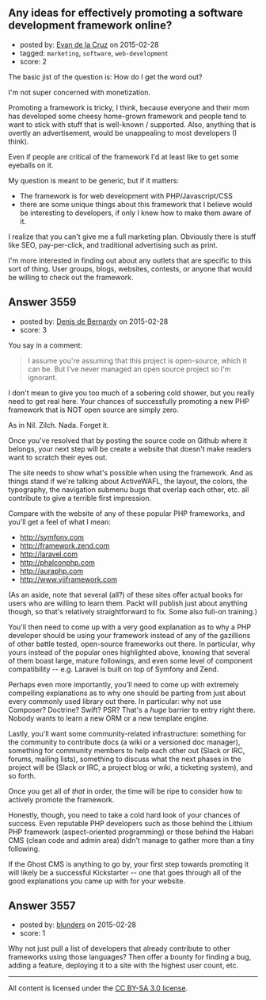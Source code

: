 ## Any ideas for effectively promoting a software development framework online?

- posted by: [Evan de la Cruz](https://stackexchange.com/users/262161/evan-de-la-cruz) on 2015-02-28
- tagged: `marketing`, `software`, `web-development`
- score: 2

<p>The basic jist of the question is: How do I get the word out? </p>

<p>I'm not super concerned with monetization.</p>

<p>Promoting a framework is tricky, I think, because everyone and their mom has developed some cheesy home-grown framework and people tend to want to stick with stuff that is well-known / supported.  Also, anything that is overtly an advertisement, would be unappealing to most developers (I think).</p>

<p>Even if people are critical of the framework I'd at least like to get some eyeballs on it.  </p>

<p>My question is meant to be generic, but if it matters:</p>

<ul>
<li>The framework is for web development with PHP/Javascript/CSS</li>
<li>there are some unique things about this framework that I believe would be interesting to developers, if only I knew how to make them aware of it.</li>
</ul>

<p>I realize that you can't give me a full marketing plan.  Obviously there is stuff like SEO, pay-per-click, and traditional advertising such as print.</p>

<p>I'm more interested in finding out about any outlets that are specific to this sort of thing.  User groups, blogs, websites, contests, or anyone that would be willing to check out the framework.</p>



## Answer 3559

- posted by: [Denis de Bernardy](https://stackexchange.com/users/182468/denis-de-bernardy) on 2015-02-28
- score: 3

<p>You say in a comment:</p>

<blockquote>
  <p>I assume you're assuming that this project is open-source, which it can be. But I've never managed an open source project so I'm ignorant.</p>
</blockquote>

<p>I don't mean to give you too much of a sobering cold shower, but you really need to get real here. Your chances of successfully promoting a new PHP framework that is NOT open source are simply zero.</p>

<p>As in Nil. Zilch. Nada. Forget it.</p>

<p>Once you've resolved that by posting the source code on Github where it belongs, your next step will be create a website that doesn't make readers want to scratch their eyes out.</p>

<p>The site needs to show what's possible when using the framework. And as things stand if we're talking about ActiveWAFL, the layout, the colors, the typography, the navigation submenu bugs that overlap each other, etc. all contribute to give a terrible first impression.</p>

<p>Compare with the website of any of these popular PHP frameworks, and you'll get a feel of what I mean:</p>

<ul>
<li><a href="http://symfony.com" rel="nofollow">http://symfony.com</a></li>
<li><a href="http://framework.zend.com" rel="nofollow">http://framework.zend.com</a></li>
<li><a href="http://laravel.com" rel="nofollow">http://laravel.com</a></li>
<li><a href="http://phalconphp.com" rel="nofollow">http://phalconphp.com</a></li>
<li><a href="http://auraphp.com" rel="nofollow">http://auraphp.com</a></li>
<li><a href="http://www.yiiframework.com" rel="nofollow">http://www.yiiframework.com</a></li>
</ul>

<p>(As an aside, note that several (all?) of these sites offer actual books for users who are willing to learn them. Packt will publish just about anything though, so that's relatively straightforward to fix. Some also full-on training.)</p>

<p>You'll then need to come up with a very good explanation as to why a PHP developer should be using your framework instead of any of the gazillions of other battle tested, open-source frameworks out there. In particular, why yours instead of the popular ones highlighted above, knowing that several of them boast large, mature followings, and even some level of component compatibility -- e.g. Laravel is built on top of Symfony and Zend.</p>

<p>Perhaps even more importantly, you'll need to come up with extremely compelling explanations as to why one should be parting from just about every commonly used library out there. In particular: why not use Composer? Doctrine? Swift? PSR? That's a <em>huge</em> barrier to entry right there. Nobody wants to learn a new ORM or a new template engine.</p>

<p>Lastly, you'll want some community-related infrastructure: something for the community to contribute docs (a wiki or a versioned doc manager), something for community members to help each other out (Slack or IRC, forums, mailing lists), something to discuss what the next phases in the project will be (Slack or IRC, a project blog or wiki, a ticketing system), and so forth.</p>

<p>Once you get all of <em>that</em> in order, the time will be ripe to consider how to actively promote the framework.</p>

<p>Honestly, though, you need to take a cold hard look of your chances of success. Even reputable PHP developers such as those behind the Lithium PHP framework (aspect-oriented programming) or those behind the Habari CMS (clean code and admin area) didn't manage to gather more than a tiny following.</p>

<p>If the Ghost CMS is anything to go by, your first step towards promoting it will likely be a successful Kickstarter -- one that goes through all of the good explanations you came up with for your website.</p>



## Answer 3557

- posted by: [blunders](https://stackexchange.com/users/216182/blunders) on 2015-02-28
- score: 1

<p>Why not just pull a list of developers that already contribute to other frameworks using those languages? Then offer a bounty for finding a bug, adding a feature, deploying it to a site with the highest user count, etc.</p>




---

All content is licensed under the [CC BY-SA 3.0 license](https://creativecommons.org/licenses/by-sa/3.0/).
